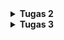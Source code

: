 <details>
<Summary><b>Tugas 2</b></Summary>
Jelaskan bagaimana cara kamu mengimplementasikan checklist di atas secara step-by-step (bukan hanya sekadar mengikuti tutorial).

Jawab : 
- Membuat sebuah proyek Django baru -> (Sebelum itu jangan lupa mengikuti tutorial 0 karena kita memperlukan requirements.txt, env, dan env prod untuk menjalankan proyek django) Pertama kita bisa membuat direktori terlebih dahulu lalu buat virtual environment dan jangan lupa untuk mengaktifkannya. Selanjutanya saya menyiapkan Dependencies dan menginstallnya. Seperti sebelumnya saya sudah membuat .env yang berisikan 'Production=false' dan .env.prod yang berisikan kredensial yang diberikan melalui email saya. jangan lupa juga untuk mengubah dan menambahkan isi dari file settings.py yang berada di dalam repository 'football_shop'.

- Membuat aplikasi dengan nama main pada proyek tersebut -> Pertama, sebelumnnya saya sudah mengaftikan virtual environment (kalau belum jangan lupa diaktifkan) sehingga saya hanya perlu menjalankan command 'python manage.py startapp main' yang akan membuat direktori baru bernama main. yang terakhir saya harus memasukan direktori main di dalam file 'settings.py' dengan menambah string "main" di variable; "INSTALLED_APPS".

- Proses routing (kedua routing saya gabung kesini) -> Saya mengisi file 'urls.py' yang sudah berada pada 'main', file tersebut berisikan sesuai yang diterakan oleh tutorial 1. Saya juga mengedit file 'urls.py' yang berada di repository 'football_shop' dengan mengarahkan semua requestnya ke file 'urls.py' yang ada di dalam 'main'
  
- Mmebuat model pada aplikasi main dengan nama Product dan memiliki atribut wajib sebagai berikut -> saya mengisi file 'model.py' dengan menambahkan class yang bernama Product yang memilki atribut-atribut wajib yang sesuai pada tugas 2:
  1. name (CharField) → digunakan untuk menyimpan nama produk. CharField cocok dipakai karena nama produk biasanya berupa teks pendek dengan jumlah karakter terbatas.
  2. price (IntegerField) → digunakan untuk menyimpan harga produk dalam bentuk angka bulat. IntegerField dipilih supaya bisa dilakukan operasi aritmetika (misalnya perhitungan total harga).
  3. description (TextField) → digunakan untuk menyimpan deskripsi produk. TextField dipakai karena teks bisa panjang (misalnya penjelasan detail produk).
  4. thumbnail (URLField) → digunakan untuk menyimpan tautan (URL) gambar produk. Dengan URLField, Django bisa otomatis melakukan validasi apakah string yang dimasukkan berbentuk URL yang valid.
  5. category (CharField) → digunakan untuk menyimpan kategori produk. CharField cocok karena biasanya kategori berupa teks pendek, seperti “Baju”, “Celana”, atau “Aksesoris”.
  6. is_featured (BooleanField) → digunakan untuk menyimpan status apakah produk tersebut termasuk produk unggulan atau tidak (True/False).

- Membuat sebuah fungsi pada views.py untuk dikembalikan ke dalam sebuah template HTML yang menampilkan nama aplikasi serta nama dan kelas. -> Saya melakukan dengan membuat sebuah fungsi home (namanya boleh bebas) yang akan mengirim data dari file 'views.py' ke template html (main.html).
  
- Melakukan deployment ke PWS terhadap aplikasi yang sudah dibuat sehingga nantinya dapat diakses oleh teman-temanmu melalui Internet. -> Link PWS: https://rousan-chandra-ikearousan.pbp.cs.ui.ac.id/
  
- Jangan lupa setelah melakukan semua ini, saya selalu melakukan push ke repositori Github dan PWS kalau ada update terbaru. dan juga di deploy juga di pws agar proyek saya bisa diliat untuk semua orang.

Buatlah bagan yang berisi request client ke web aplikasi berbasis Django beserta responnya dan jelaskan pada bagan tersebut kaitan antara urls.py, views.py, models.py, dan berkas html.

Jawab:
Client (Browser)  →  urls.py(yang bagian proyek)  →  Cek url (kalau url sesuai akan lanjut ke berikutnya, kalau url tidak sesuai maka akan error 404)  →  urls.py(yang bagian apliasi)  →  views.py  →  models.py  →  views.py  →  Berkas (main.html) →  Response ke Client (Browser)

urls.py: Mengecek pola URL, lalu mengarahkan request ke fungsi yang sesuai di views.py.
views.py: Menjalankan logika aplikasi. Mengambil data dari database lewat models.py, lalu kirim data ke template.
models.py: Definisi struktur data. Kalau views.py butuh data produk, ia akan query ke models.py.
Berkas (main.html): Tempat menampilkan data. views.py me-render data ke dalam template ini.
Response: HTML yang sudah jadi dikirim kembali ke browser.

Peran settings.py dalam proyek Django

Jawab:
- Menyimpan daftar aplikasi 'main' (INSTALLED_APPS).
- Mengatur database (engine, nama DB, user, password).
- Mengatur middleware (komponen yang memproses request/response sebelum sampai ke view).
- Menyimpan konfigurasi keamanan (secret key, debug mode, allowed hosts).
- Menentukan lokasi file statis (CSS, JS, gambar) dan template.
  
Cara kerja migrasi database di Django

Jawab: Semisalnya saya ingin ada perubahan pada model ataupun membuat model.py, struktur database otomatis berubah. Django nggak akan langsung ubah database sehingga kita perlu melakukan 'python manage.py makemigrations' untuk menghasilkan file migration (isi instruksi perubahan). Lalu jalankan 'python manage.py migrate' -> Django menerapkan perubahan itu ke database. jadi kegunaan migrasi sebagai sinkronisasi

Mengapa Django dipilih untuk pembelajaran awal?

Jawab: 
karena Django pakai pola Model–View–Template (MVT) yang jelas → mudah dipahami untuk dasar pengembangan. (Sayapun memahaminya dengan baik), lalu perlengkapan ada tools bawaan untuk database, autentikasi, routing, admin panel. Jadi saya bisa fokus ke logika, bukan ribet in bstal library tambahan. Dan juga populer banyak dipakai di perusahaan, jadi ilmu yang diajar berguna di dunia kerja serta Python lebih mudah dipelajari daripada bahasa lain, cocok untuk perkenalan framework web.

Apakah ada feedback untuk asisten dosen tutorial 1 yang telah kamu kerjakan sebelumnya?

Jawab: Penjelasan cukup jelas, saya sangat berterima kasih sudah diberikan cara memahami materinya dengan baik.

Terima kasih banyak kak.

</details>

<details>
<Summary><b>Tugas 3</b></Summary>

Jelaskan mengapa kita memerlukan data delivery dalam pengimplementasian sebuah platform?

Jawab: Dalam sebuah platform, data delivery itu penting banget karena dipakai buat ngirim data dari satu bagian sistem ke bagian lain. Bayangin aja kita punya aplikasi, pasti ada proses tuker data antara satu komponen dengan komponen lain biar aplikasinya jalan bener. Kalau nggak ada mekanisme ini, tiap bagian bakal jalan sendiri-sendiri tanpa bisa kerja sama. Biar gampang ditransfer, datanya butuh format yang terstruktur dan bisa dimengerti sama semua komponen. Dua format yang bakal saya pakai buat tugas 3 ini adalah XML sama JSON.
Sebagai contoh data delivery:
- XML biasanya dipakai di sistem lama atau enterprise karena fleksibel banget, lo bisa bikin tag sesuai kebutuhan. Cocok buat data yang rumit.
- JSON lebih simpel dan ringan karena isinya berbentuk key-value pairs. Makanya sekarang JSON lebih populer, apalagi di API modern dan aplikasi kekinian.
Jadi intinya, pake XML atau JSON bikin proses pengiriman data jadi lebih konsisten, efisien, dan gampang diintegrasiin. Hasilnya, platform bisa lebih gampang dikembangin, lebih fleksibel, dan jalan sebagai satu sistem utuh.

Menurutmu, mana yang lebih baik antara XML dan JSON? Mengapa JSON lebih populer dibandingkan XML?

Jawab: Menurut saya, JSON emang lebih baik dibanding XML. Soalnya struktur JSON itu lebih simpel, cuma pake key-value aja, mirip dictionary. Jadi waktu dibaca sama diproses, lebih gampang dan lebih cepet dipahami. Selain itu, ukuran file JSON juga biasanya lebih kecil karena tidak banyak tag buka-tutup kayak di XML, jadi lebih hemat storage sama bandwidth. XML sebenernya punya kelebihan juga, misalnya bisa dipake buat data yang kompleks dan ada fitur validasi lewat schema. Tapi di praktiknya, terutama buat API sama aplikasi web atau mobile, orang-orang lebih butuh format data yang ringan, gampang dibaca, dan gampang diproses. Itu sebabnya JSON jauh lebih populer sekarang. Sebagai contohnya waktu pembahasan bersama dosen, website yang menggunakan XML jarang ditemukan di zaman sekarang. Apalagi JSON udah langsung didukung di JavaScript sama banyak framework modern, jadi developer tidak perlu ribet lagi ngubah-ngubah format. Intinya, JSON lebih praktis, efisien, dan relevan sama kebutuhan zaman sekarang dibanding XML.

Jelaskan fungsi dari method is_valid() pada form Django dan mengapa kita membutuhkan method tersebut?

Jawab: Method is_valid() pada Django form adalah komponen krusial dalam validasi data input. Di Django, is_valid() itu dipake buat mengecek apakah data yang diinput user ke form udah sesuai sama aturan validasi yang saya set. Misalnya kita bikin form buat input data mahasiswa, di situ ada field nama, NPM, sama umur. Nah, kalau is_valid() return True, berarti datanya valid dan bisa diproses atau disimpan ke database. Ini sangat penting untuk Django. Karena kalau nggak ada validasi, data yang masuk bisa kacau atau bahkan meerusak sistem. Dengan is_valid(), kita aman dari input yang salah, bikin data di database lebih terjaga, dan sistem jadi lebih stabil. Jadi sebelum data masuk ke tahap berikutnya, harus lewat cek ini dulu.

Mengapa kita membutuhkan csrf_token saat membuat form di Django? Apa yang dapat terjadi jika kita tidak menambahkan csrf_token pada form Django? Bagaimana hal tersebut dapat dimanfaatkan oleh penyerang?

Jawab: Csrf_token digunakan sebagai pelindung ekstra di Django buat form. Token ini dipakai agar server bisa meyakinkan kalau request form bener-bener datang dari user lewat aplikasi kita, bukan dari situs lain yang coba menyerang.
Kalau kita tidak pake csrf_token, aplikasi bisa kena serangan CSRF (Cross-Site Request Forgery). Misalnya, user lagi login di aplikasi, terus buka website berbahaya yang diam-diam bikin request ke aplikasi kita. Kalau token nggak ada, request itu bisa aja lolos, padahal bukan user yang maksud. Serangannya bisa dipake buat hal-hal berbahaya, kayak mindahin data, ganti password, bahkan transaksi ilegal. Dengan csrf_token, setiap request punya kode unik yang harus cocok sama yang ada di server. Jadi, request palsu tidak bakal diterima. Makanya ini wajib untuk dipakai.

Jelaskan bagaimana cara kamu mengimplementasikan checklist di atas secara step-by-step (bukan hanya sekadar mengikuti tutorial).

Jawab: (Sebelum menambahkan empat fungsi views untuk data delivery, saya terlebih dahulu memastikan bahwa fungsi dasar create_product dan show_product sudah diimplementasi dengan proper di views.py, beserta routing URL yang sesuai) 
Tambahkan 4 fungsi views baru untuk melihat objek yang sudah ditambahkan dalam format XML, JSON, XML by ID, dan JSON by ID. ->  Untuk menambahkan 4 fungsi views.py, Saya memerlukan beberapa format sesuai yang ada di tutorial 2 lalu memodifikasinya sesuai dengan direktori tugas 2 saya.

Codingnya:

def show_xml(request):
    Product_list = Product.objects.all()
    xml_data = serializers.serialize("xml",  Product_list)
    return HttpResponse(xml_data, content_type="application/xml")

def show_json(request):
    Product_list =  Product.objects.all()
    json_data = serializers.serialize("json",  Product_list)
    return HttpResponse(json_data, content_type="application/json")

def create_product(request):
    form = ProductForm(request.POST or None)

    if form.is_valid() and request.method == "POST":
        form.save()
        return redirect('main:home')

    context = {'form': form}
    return render(request, "create_product.html", context)

def show_product(request, id):
    product = get_object_or_404(Product, pk=id)

    context = {
        'product': product
    }

    return render(request, "product_detail.html", context)


def show_xml_by_id(request, product_id):
   try:
       product_item = Product.objects.filter(pk=product_id)
       xml_data = serializers.serialize("xml", product_item)
       return HttpResponse(xml_data, content_type="application/xml")
   except Product.DoesNotExist:
       return HttpResponse(status=404)

def show_json_by_id(request, product_id):
   try:
       product_item = Product.objects.get(pk=product_id)
       json_data = serializers.serialize("json", [product_item])
       return HttpResponse(json_data, content_type="application/json")
   except Product.DoesNotExist:
       return HttpResponse(status=404)

Membuat routing URL untuk masing-masing views yang telah ditambahkan pada poin 1 -> Menambahkan URL routing yang sesuai di urls.py untuk masing-masing fungsi.
from django.urls import path
from main.views import home, show_product, create_product, show_xml, show_json, show_xml_by_id, show_json_by_id

app_name = 'main'
urlpatterns = [
    path('', home, name='home'),
    path('create-product/', create_product, name='create_product'),
    path('product/<str:id>/', show_product, name='show_product'),
    path('xml/', show_xml, name='show_xml'),
    path('json/', show_json, name='show_json'),
    path('xml/<str:product_id>/', show_xml_by_id, name='show_xml_by_id'),
    path('json/<str:product_id>/', show_json_by_id, name='show_json_by_id'),
] 

Membuat halaman yang menampilkan data objek model yang memiliki tombol "Add" yang akan redirect ke halaman form, serta tombol "Detail" pada setiap data objek model yang akan menampilkan halaman detail objek. 
Membuat halaman form untuk menambahkan objek model pada app sebelumnya.
Membuat halaman yang menampilkan detail dari setiap data objek model. Ketiganya saya gabung karena semuanya berhubungan langsung.
-> Membuat berkas baru pada direktori main dengan nama forms.py untuk membuat struktur form yang dapat menerima data Product baru. Tambahkan kode tersebut di form.py. Lalu, sebelumnya saya sudah membuat fungsi dan path url create_product dan show_product sehingga yang perlu saya lakukan membuat berkas - berkas yang diperlukan untuk membuat create_product.html dan show_product.html yang berada di direktori main. Formatnya menyesuaikan kritea saya, misalnya kalau football_shop yang saya perlukan adalah nama, harga, dekripsi, jenis barang, dan sebagainya. Jangan lupa menambahkan {% csrf_token %} dan {{ form.as_table }} pada create_product.html.
{% csrf_token %} adalah token yang berfungsi sebagai security. Token ini di-generate secara otomatis oleh Django untuk mencegah serangan berbahaya.
{{ form.as_table }} adalah template tag yang digunakan untuk menampilkan fields form yang sudah dibuat pada forms.py sebagai table.


Tambahan hal penting, sebelumnya saya sudah membuat sebuah base.html yang berada pada folder template di direktori utama. ini berfungsi sebagai template dasar yang dapat digunakan sebagai kerangka umum untuk halaman web lainnya di dalam proyek. Dan untuk main.html yang berada di direktori main. Terdapat perubahan yaitu digunakan sebagai extend dari folder template berisi file base.html yang ada di direktori utama(football-shop). Hal ini juga berlaku untuk html yang lainnya seperti create_product.html dan show_product.html.

Sebelumnya saya sudah membuat base.html sebagai kerangka umum sehingga saya perlu menambahkan sebuah BASE_DIR / templates pada bagian DIRS di varible TEMPLATES di settings.py agar berkas base.html terdeteksi sebagai berkas template.

Terakhir, saya menambahkan entri url proyek pws saya pada CSRF_TRUSTED_ORIGINS tepat setelah local host.

Untuk SS Postman, saya hanya perlu mendownload postman sesuai yang ada di tutorial 2. Lalu menyalin url - url yang saya perlukan seperti pada foto dibawah ini.

Apakah ada feedback untuk asdos di tutorial 2 yang sudah kalian kerjakan?
Jawab: Untuk tutorial 2, saya memahami dengan baik. Hanya saja banyak sekali error saat di PWS dibandingkan saat saya di localhost. jadi jujur localhost saya lebih baik dijalankan dibanding pws saat tutorial 2.


4 foto hasil url postman:
<img width="1517" height="954" alt="image" src="https://github.com/user-attachments/assets/c57f11fc-1fdf-42d4-86ed-eae1424b06d5" />
<img width="1536" height="923" alt="Screenshot 2025-09-17 102046" src="https://github.com/user-attachments/assets/75ba7fec-1c24-4fca-bb0b-2616bb94523b" />
<img width="1510" height="861" alt="image" src="https://github.com/user-attachments/assets/bec411a0-aeea-4fbc-9a1b-c7a56b3faefc" />
<img width="1523" height="891" alt="image" src="https://github.com/user-attachments/assets/897a0623-d03d-4c7a-93b9-f5a305663c4e" />

</details>




